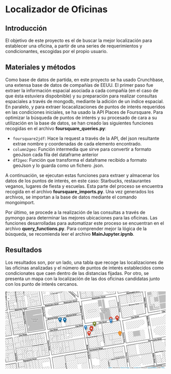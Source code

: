 # Localizador de Oficinas
## Introducción
El objetivo de este proyecto es el de buscar la mejor localización para establecer una oficina, a partir de una series de requerimientos y condicionantes, escogidas por el propio usuario. 

## Materiales y métodos
Como base de datos de partida, en este proyecto se ha usado Crunchbase, una extensa base de datos de compañías de EEUU. El primer paso fue extraer la información espacial asociada a cada compañía (en el caso de que ésta estuviera dispobnible) y su preparación para realizar consultas espaciales a través de mongodb, mediante la adición de un índice espacial.
En paralelo, y para extraer locacalizaciones de puntos de interés requeridos en las condiciones iniciales, se ha usado la API Places de Foursquare. Para optimizar la búsqueda de puntos de interés y su procesado de cara a su utilización en la base de datos, se han creado las siguientes funciones recogidas en el archivo **foursquare_queries.py**:
- `foursquare2jdf`: Hace la request a través de la API, del json resultante extrae nombre y coordenadas de cada elemento encontrado.
- `column2geo`: Función intermedia que sirve para convertir a formato geoJson cada fila del dataframe anterior
- `df2geo`: Función que transforma el dataframe recibido a formato geoJson y lo guarda como un fichero .json.

A continuación, se ejecutan estas funciones para extraer y almacenar los datos de los puntos de interés, en este caso: Starbucks, restaurantes veganos, lugares de fiesta y escuelas. Esta parte del proceso se encuentra recogida en el archivo **foursquare_imports.py**. Una vez generados los archivos, se importan a la base de datos mediante el comando mongoimport.

Por último, se procede a la realización de las consultas a través de pymongo para determinar las mejores ubicaciones para las oficinas. Las funciones desarrolladas para automatizar este proceso se encuentran en el archivo **query_functions.py**. Para comprender mejor la lógica de la búsqueda, se recomienda leer el archivo **MainJupyter.ipynb**.

## Resultados
Los resultados son, por un lado, una tabla que recoge las localizaciones de las oficinas analizadas y el número de puntos de interés establecidos como condicionates que caen dentro de las distancias fijadas. Por otro, se presenta un mapa con la localización de las dos oficinas candidatas junto con los punto de interés cercanos.

!["Mapa](output/final_map.png)
